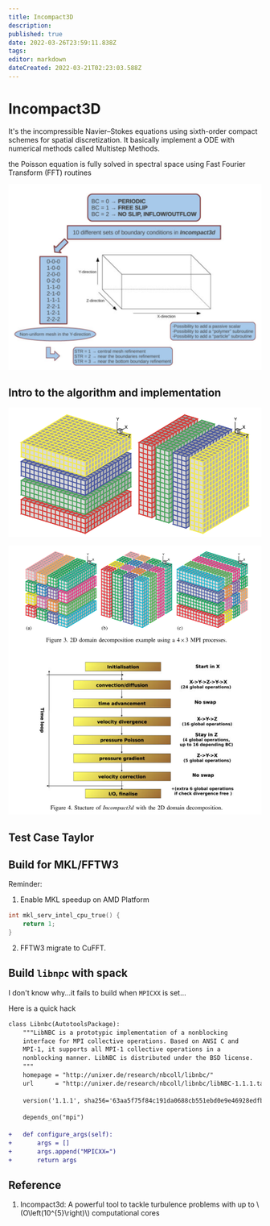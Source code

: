 ```yaml
---
title: Incompact3D
description: 
published: true
date: 2022-03-26T23:59:11.838Z
tags: 
editor: markdown
dateCreated: 2022-03-21T02:23:03.588Z
---
```


# Incompact3D

It's the incompressible Navier–Stokes equations using sixth-order compact schemes for spatial discretization. It basically implement a ODE with numerical methods called Multistep Methods.

the Poisson equation is fully solved in spectral space using Fast Fourier Transform (FFT) routines

![incopmact_3d_verstility](./incopmact_3d_verstility.png)

## Intro to the algorithm and implementation

![mpi_affinity](./mpi_affinity.png)

![2d_mpi_affinity](./2d_mpi_affinity.png)

## Test Case Taylor

## Build for MKL/FFTW3
Reminder:

1. Enable MKL speedup on AMD Platform
```cpp
int mkl_serv_intel_cpu_true() {
	return 1;
}
```
2. FFTW3 migrate to CuFFT.

## Build `libnpc` with spack

I don't know why...it fails to build when `MPICXX` is set...

Here is a quick hack

```diff
class Libnbc(AutotoolsPackage):
    """LibNBC is a prototypic implementation of a nonblocking
    interface for MPI collective operations. Based on ANSI C and
    MPI-1, it supports all MPI-1 collective operations in a
    nonblocking manner. LibNBC is distributed under the BSD license.
    """
    homepage = "http://unixer.de/research/nbcoll/libnbc/"
    url      = "http://unixer.de/research/nbcoll/libnbc/libNBC-1.1.1.tar.gz"

    version('1.1.1', sha256='63aa5f75f84c191da0688cb551ebd0e9e46928edfba350b2a534eb0c704dd9c3')

    depends_on("mpi")

+   def configure_args(self):
+       args = []
+       args.append("MPICXX=")
+       return args
```


## Reference
1. Incompact3d: A powerful tool to tackle turbulence problems with up to \\(O\left(10^{5}\right)\\) computational cores
